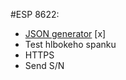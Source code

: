 #ESP 8622:
* [JSON generator](https://github.com/bblanchon/ArduinoJson) [x] 
* Test hlbokeho spanku
* HTTPS 
* Send S/N
